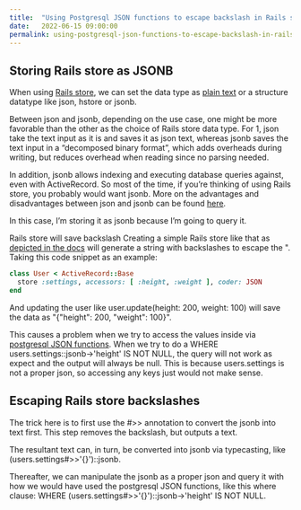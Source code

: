 ```yaml
---
title:  "Using Postgresql JSON functions to escape backslash in Rails store"
date:   2022-06-15 09:00:00
permalink: using-postgresql-json-functions-to-escape-backslash-in-rails-store
---
```


## Storing Rails store as JSONB

When using [Rails store](https://api.rubyonrails.org/classes/ActiveRecord/Store.html), we can set the data type as [plain text](https://api.rubyonrails.org/classes/ActiveRecord/Store.html) or a structure datatype like json, hstore or jsonb.

Between json and jsonb, depending on the use case, one might be more favorable than the other as the choice of Rails store data type. For 1, json take the text input as it is and saves it as json text, whereas jsonb saves the text input in a “decomposed binary format”, which adds overheads during writing, but reduces overhead when reading since no parsing needed.

In addition, jsonb allows indexing and executing database queries against, even with ActiveRecord. So most of the time, if you’re thinking of using Rails store, you probably would want jsonb. More on the advantages and disadvantages between json and jsonb can be found [here](https://www.postgresql.org/docs/current/datatype-json.html).

In this case, I’m storing it as jsonb because I’m going to query it.

Rails store will save backslash
Creating a simple Rails store like that as [depicted in the docs](https://api.rubyonrails.org/classes/ActiveRecord/Store.html) will generate a string with backslashes to escape the ". Taking this code snippet as an example:

```ruby
class User < ActiveRecord::Base
  store :settings, accessors: [ :height, :weight ], coder: JSON 
end
```

And updating the user like user.update(height: 200, weight: 100) will save the data as "{\"height\": 200, \"weight\": 100}".

This causes a problem when we try to access the values inside via [postgresql JSON functions](https://www.postgresql.org/docs/current/functions-json.html). When we try to do a WHERE users.settings::jsonb->'height' IS NOT NULL, the query will not work as expect and the output will always be null. This is because users.settings is not a proper json, so accessing any keys just would not make sense.

## Escaping Rails store backslashes

The trick here is to first use the #>> annotation to convert the jsonb into text first. This step removes the backslash, but outputs a text.

The resultant text can, in turn, be converted into jsonb via typecasting, like (users.settings#>>'{}')::jsonb.

Thereafter, we can manipulate the jsonb as a proper json and query it with how we would have used the postgresql JSON functions, like this where clause: WHERE (users.settings#>>'{}')::jsonb->'height' IS NOT NULL.

